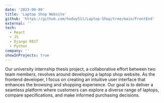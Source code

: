 ```yaml
---
date: '2023-09-09'
title: 'Laptop Shop Website'
github: 'https://github.com/hoduy511/Laptop-Shop/tree/main/FrontEnd'
external: ''
tech:
  - React
  - JS
  - Django REST
  - Python
company: ''
showInProjects: true
---
```


Our university internship thesis project, a collaborative effort between two team members, revolves around developing a laptop shop website. As the frontend developer, I focus on creating an intuitive user interface that enhances the browsing and shopping experience. Our goal is to deliver a seamless platform where customers can explore a diverse range of laptops, compare specifications, and make informed purchasing decisions.
